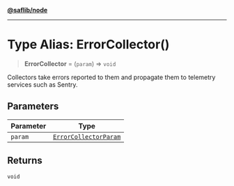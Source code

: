 [**@saflib/node**](../index.md)

---

# Type Alias: ErrorCollector()

> **ErrorCollector** = (`param`) => `void`

Collectors take errors reported to them and propagate them to telemetry services such as Sentry.

## Parameters

| Parameter | Type                                                          |
| --------- | ------------------------------------------------------------- |
| `param`   | [`ErrorCollectorParam`](../interfaces/ErrorCollectorParam.md) |

## Returns

`void`
